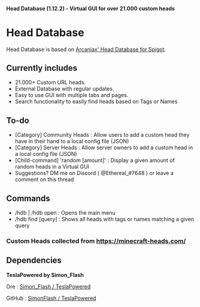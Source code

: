#### Head Database (1.12.2) - Virtual GUI for over 21.000 custom heads

# Head Database
Head Database is based on [Arcaniax' Head Database for Spigot](https://www.spigotmc.org/resources/head-database.14280/).

## Currently includes
- 21.000+ Custom URL heads.
- External Database with regular updates.
- Easy to use GUI with multiple tabs and pages.
- Search functionality to easily find heads based on Tags or Names

## To-do
- [Category] Community Heads : Allow users to add a custom head they have in their hand to a local config file (JSON)
- [Category] Server Heads : Allow server owners to add a custom head in a local config file (JSON)
- [Child-command] 'random [amount]' : Display a given amount of random heads in a Virtual GUI
- Suggestions? DM me on Discord ( @Ethereal_#7648 ) or leave a comment on this thread

## Commands
- /hdb | /hdb open : Opens the main menu
- /hdb find [query] : Shows all heads with tags or names matching a given query

### Custom Heads collected from https://minecraft-heads.com/

## Dependencies
**TeslaPowered by Simon_Flash**

Ore : [Simon_Flash / TeslaPowered](https://ore.spongepowered.org/Simon_Flash/TeslaPowered)

GitHub : [SimonFlash / TeslaPowered](https://github.com/SimonFlash/TeslaPowered)
